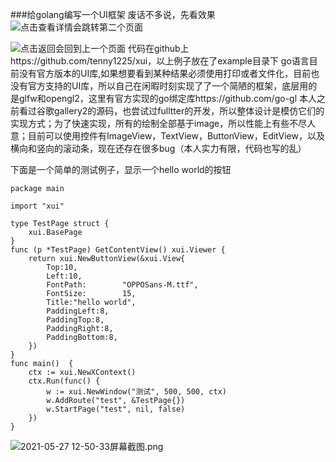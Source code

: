 ###给golang编写一个UI框架
废话不多说，先看效果
![点击查看详情会跳转第二个页面](https://upload-images.jianshu.io/upload_images/874510-ca79fa951beeb229.png?imageMogr2/auto-orient/strip%7CimageView2/2/w/1240)

![点击返回会回到上一个页面](https://upload-images.jianshu.io/upload_images/874510-55040a65ff2ff818.png?imageMogr2/auto-orient/strip%7CimageView2/2/w/1240)
代码在github上https://github.com/tenny1225/xui，以上例子放在了example目录下
go语言目前没有官方版本的UI库,如果想要看到某种结果必须使用打印或者文件化，目前也没有官方支持的UI库，所以自己在闲暇时刻实现了了一个简陋的框架，底层用的是glfw和opengl2，这里有官方实现的go绑定库https://github.com/go-gl
本人之前看过谷歌gallery2的源码，也尝试过fulltter的开发，所以整体设计是模仿它们的实现方式；为了快速实现，所有的绘制全部基于image，所以性能上有些不尽人意；目前可以使用控件有ImageView，TextView，ButtonView，EditView，以及横向和竖向的滚动条，现在还存在很多bug（本人实力有限，代码也写的乱）

下面是一个简单的测试例子，显示一个hello world的按钮
```
package main

import "xui"

type TestPage struct {
	xui.BasePage
}
func (p *TestPage) GetContentView() xui.Viewer {
	return xui.NewButtonView(&xui.View{
		Top:10,
		Left:10,
		FontPath:        "OPPOSans-M.ttf",
		FontSize:        15,
		Title:"hello world",
		PaddingLeft:8,
		PaddingTop:8,
		PaddingRight:8,
		PaddingBottom:8,
	})
}
func main()  {
	ctx := xui.NewXContext()
	ctx.Run(func() {
		w := xui.NewWindow("测试", 500, 500, ctx)
		w.AddRoute("test", &TestPage{})
		w.StartPage("test", nil, false)
	})
}

```

![2021-05-27 12-50-33屏幕截图.png](https://upload-images.jianshu.io/upload_images/874510-b78eaf5598f5ddc0.png?imageMogr2/auto-orient/strip%7CimageView2/2/w/1240)

